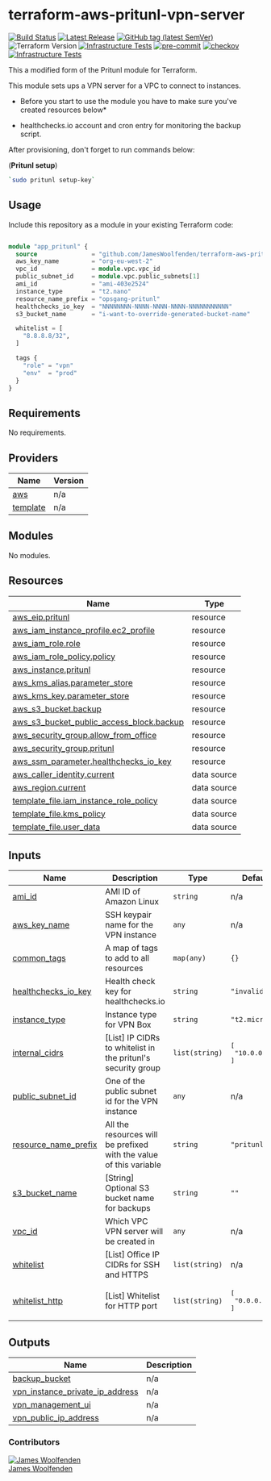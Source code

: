 # terraform-aws-pritunl-vpn-server

[![Build Status](https://github.com/JamesWoolfenden/terraform-aws-pritunl-vpn-server/workflows/Verify%20and%20Bump/badge.svg?branch=master)](https://github.com/JamesWoolfenden/terraform-aws-pritunl-vpn-server)
[![Latest Release](https://img.shields.io/github/release/JamesWoolfenden/terraform-aws-pritunl-vpn-server.svg)](https://github.com/JamesWoolfenden/terraform-aws-pritunl-vpn-server/releases/latest)
[![GitHub tag (latest SemVer)](https://img.shields.io/github/tag/JamesWoolfenden/terraform-aws-pritunl-vpn-server.svg?label=latest)](https://github.com/JamesWoolfenden/terraform-aws-pritunl-vpn-server/releases/latest)
![Terraform Version](https://img.shields.io/badge/tf-%3E%3D0.14.0-blue.svg)
[![Infrastructure Tests](https://www.bridgecrew.cloud/badges/github/JamesWoolfenden/terraform-aws-pritunl-vpn-server/cis_aws)](https://www.bridgecrew.cloud/link/badge?vcs=github&fullRepo=JamesWoolfenden%2Fterraform-aws-pritunl-vpn-server&benchmark=CIS+AWS+V1.2)
[![pre-commit](https://img.shields.io/badge/pre--commit-enabled-brightgreen?logo=pre-commit&logoColor=white)](https://github.com/pre-commit/pre-commit)
[![checkov](https://img.shields.io/badge/checkov-verified-brightgreen)](https://www.checkov.io/)
[![Infrastructure Tests](https://www.bridgecrew.cloud/badges/github/jameswoolfenden/terraform-aws-pritunl-vpn-server/general)](https://www.bridgecrew.cloud/link/badge?vcs=github&fullRepo=JamesWoolfenden%2Fterraform-aws-pritunl-vpn-server&benchmark=INFRASTRUCTURE+SECURITY)

This a modified form of the Pritunl module for Terraform.

This module sets ups a VPN server for a VPC to connect to instances.

- Before you start to use the module you have to make sure you've created resources below\*

- healthchecks.io account and cron entry for monitoring the backup script.

After provisioning, don't forget to run commands below:

(**Pritunl setup**)

```bash
`sudo pritunl setup-key`
```

## Usage

Include this repository as a module in your existing Terraform code:

```terraform

module "app_pritunl" {
  source               = "github.com/JamesWoolfenden/terraform-aws-pritunl-vpn-server"
  aws_key_name         = "org-eu-west-2"
  vpc_id               = module.vpc.vpc_id
  public_subnet_id     = module.vpc.public_subnets[1]
  ami_id               = "ami-403e2524"
  instance_type        = "t2.nano"
  resource_name_prefix = "opsgang-pritunl"
  healthchecks_io_key  = "NNNNNNNN-NNNN-NNNN-NNNN-NNNNNNNNNNN"
  s3_bucket_name       = "i-want-to-override-generated-bucket-name"

  whitelist = [
    "8.8.8.8/32",
  ]

  tags {
    "role" = "vpn"
    "env"  = "prod"
  }
}
```

<!-- BEGINNING OF PRE-COMMIT-TERRAFORM DOCS HOOK -->
## Requirements

No requirements.

## Providers

| Name | Version |
|------|---------|
| <a name="provider_aws"></a> [aws](#provider\_aws) | n/a |
| <a name="provider_template"></a> [template](#provider\_template) | n/a |

## Modules

No modules.

## Resources

| Name | Type |
|------|------|
| [aws_eip.pritunl](https://registry.terraform.io/providers/hashicorp/aws/latest/docs/resources/eip) | resource |
| [aws_iam_instance_profile.ec2_profile](https://registry.terraform.io/providers/hashicorp/aws/latest/docs/resources/iam_instance_profile) | resource |
| [aws_iam_role.role](https://registry.terraform.io/providers/hashicorp/aws/latest/docs/resources/iam_role) | resource |
| [aws_iam_role_policy.policy](https://registry.terraform.io/providers/hashicorp/aws/latest/docs/resources/iam_role_policy) | resource |
| [aws_instance.pritunl](https://registry.terraform.io/providers/hashicorp/aws/latest/docs/resources/instance) | resource |
| [aws_kms_alias.parameter_store](https://registry.terraform.io/providers/hashicorp/aws/latest/docs/resources/kms_alias) | resource |
| [aws_kms_key.parameter_store](https://registry.terraform.io/providers/hashicorp/aws/latest/docs/resources/kms_key) | resource |
| [aws_s3_bucket.backup](https://registry.terraform.io/providers/hashicorp/aws/latest/docs/resources/s3_bucket) | resource |
| [aws_s3_bucket_public_access_block.backup](https://registry.terraform.io/providers/hashicorp/aws/latest/docs/resources/s3_bucket_public_access_block) | resource |
| [aws_security_group.allow_from_office](https://registry.terraform.io/providers/hashicorp/aws/latest/docs/resources/security_group) | resource |
| [aws_security_group.pritunl](https://registry.terraform.io/providers/hashicorp/aws/latest/docs/resources/security_group) | resource |
| [aws_ssm_parameter.healthchecks_io_key](https://registry.terraform.io/providers/hashicorp/aws/latest/docs/resources/ssm_parameter) | resource |
| [aws_caller_identity.current](https://registry.terraform.io/providers/hashicorp/aws/latest/docs/data-sources/caller_identity) | data source |
| [aws_region.current](https://registry.terraform.io/providers/hashicorp/aws/latest/docs/data-sources/region) | data source |
| [template_file.iam_instance_role_policy](https://registry.terraform.io/providers/hashicorp/template/latest/docs/data-sources/file) | data source |
| [template_file.kms_policy](https://registry.terraform.io/providers/hashicorp/template/latest/docs/data-sources/file) | data source |
| [template_file.user_data](https://registry.terraform.io/providers/hashicorp/template/latest/docs/data-sources/file) | data source |

## Inputs

| Name | Description | Type | Default | Required |
|------|-------------|------|---------|:--------:|
| <a name="input_ami_id"></a> [ami\_id](#input\_ami\_id) | AMI ID of Amazon Linux | `string` | n/a | yes |
| <a name="input_aws_key_name"></a> [aws\_key\_name](#input\_aws\_key\_name) | SSH keypair name for the VPN instance | `any` | n/a | yes |
| <a name="input_common_tags"></a> [common\_tags](#input\_common\_tags) | A map of tags to add to all resources | `map(any)` | `{}` | no |
| <a name="input_healthchecks_io_key"></a> [healthchecks\_io\_key](#input\_healthchecks\_io\_key) | Health check key for healthchecks.io | `string` | `"invalid"` | no |
| <a name="input_instance_type"></a> [instance\_type](#input\_instance\_type) | Instance type for VPN Box | `string` | `"t2.micro"` | no |
| <a name="input_internal_cidrs"></a> [internal\_cidrs](#input\_internal\_cidrs) | [List] IP CIDRs to whitelist in the pritunl's security group | `list(string)` | <pre>[<br>  "10.0.0.0/8"<br>]</pre> | no |
| <a name="input_public_subnet_id"></a> [public\_subnet\_id](#input\_public\_subnet\_id) | One of the public subnet id for the VPN instance | `any` | n/a | yes |
| <a name="input_resource_name_prefix"></a> [resource\_name\_prefix](#input\_resource\_name\_prefix) | All the resources will be prefixed with the value of this variable | `string` | `"pritunl"` | no |
| <a name="input_s3_bucket_name"></a> [s3\_bucket\_name](#input\_s3\_bucket\_name) | [String] Optional S3 bucket name for backups | `string` | `""` | no |
| <a name="input_vpc_id"></a> [vpc\_id](#input\_vpc\_id) | Which VPC VPN server will be created in | `any` | n/a | yes |
| <a name="input_whitelist"></a> [whitelist](#input\_whitelist) | [List] Office IP CIDRs for SSH and HTTPS | `list(string)` | n/a | yes |
| <a name="input_whitelist_http"></a> [whitelist\_http](#input\_whitelist\_http) | [List] Whitelist for HTTP port | `list(string)` | <pre>[<br>  "0.0.0.0/0"<br>]</pre> | no |

## Outputs

| Name | Description |
|------|-------------|
| <a name="output_backup_bucket"></a> [backup\_bucket](#output\_backup\_bucket) | n/a |
| <a name="output_vpn_instance_private_ip_address"></a> [vpn\_instance\_private\_ip\_address](#output\_vpn\_instance\_private\_ip\_address) | n/a |
| <a name="output_vpn_management_ui"></a> [vpn\_management\_ui](#output\_vpn\_management\_ui) | n/a |
| <a name="output_vpn_public_ip_address"></a> [vpn\_public\_ip\_address](#output\_vpn\_public\_ip\_address) | n/a |
<!-- END OF PRE-COMMIT-TERRAFORM DOCS HOOK -->
### Contributors

[![James Woolfenden][jameswoolfenden_avatar]][jameswoolfenden_homepage]<br/>[James Woolfenden][jameswoolfenden_homepage]

[jameswoolfenden_homepage]: https://github.com/jameswoolfenden
[jameswoolfenden_avatar]: https://github.com/jameswoolfenden.png?size=150
[github]: https://github.com/jameswoolfenden
[linkedin]: https://www.linkedin.com/in/jameswoolfenden/
[twitter]: https://twitter.com/JimWoolfenden
[share_twitter]: https://twitter.com/intent/tweet/?text=terraform-aws-pritunl-vpn-server&url=https://github.com/jameswoolfenden/terraform-aws-pritunl-vpn-server
[share_linkedin]: https://www.linkedin.com/shareArticle?mini=true&title=terraform-aws-pritunl-vpn-server&url=https://github.com/jameswoolfenden/terraform-aws-pritunl-vpn-server
[share_reddit]: https://reddit.com/submit/?url=https://github.com/jameswoolfenden/terraform-aws-pritunl-vpn-server
[share_facebook]: https://facebook.com/sharer/sharer.php?u=https://github.com/jameswoolfenden/terraform-aws-pritunl-vpn-server
[share_email]: mailto:?subject=terraform-aws-pritunl-vpn-server&body=https://github.com/jameswoolfenden/terraform-aws-pritunl-vpn-server

